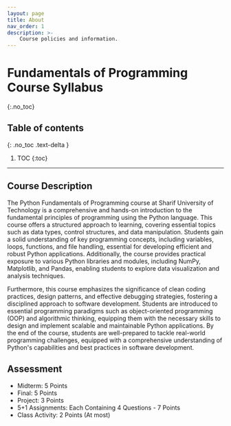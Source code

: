 ```yaml
---
layout: page
title: About
nav_order: 1
description: >-
    Course policies and information.
---
```


# Fundamentals of Programming Course Syllabus
{:.no_toc}

## Table of contents
{: .no_toc .text-delta }

1. TOC
{:toc}

---

## Course Description
The Python Fundamentals of Programming course at Sharif University of Technology is a comprehensive and hands-on introduction to the fundamental principles of programming using the Python language. This course offers a structured approach to learning, covering essential topics such as data types, control structures, and data manipulation. Students gain a solid understanding of key programming concepts, including variables, loops, functions, and file handling, essential for developing efficient and robust Python applications. Additionally, the course provides practical exposure to various Python libraries and modules, including NumPy, Matplotlib, and Pandas, enabling students to explore data visualization and analysis techniques.

Furthermore, this course emphasizes the significance of clean coding practices, design patterns, and effective debugging strategies, fostering a disciplined approach to software development. Students are introduced to essential programming paradigms such as object-oriented programming (OOP) and algorithmic thinking, equipping them with the necessary skills to design and implement scalable and maintainable Python applications. By the end of the course, students are well-prepared to tackle real-world programming challenges, equipped with a comprehensive understanding of Python's capabilities and best practices in software development.

## Assessment
- Midterm: 5 Points
- Final: 5 Points
- Project: 3 Points
- 5+1 Assignments: Each Containing 4 Questions - 7 Points
- Class Activity: 2 Points (At most)

